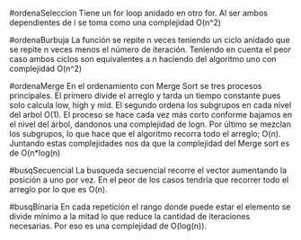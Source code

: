 #ordenaSeleccion
Tiene un for loop anidado en otro for. Al ser ambos dependientes de i se toma como una complejidad O(n^2)

#ordenaBurbuja
La función se repite n veces teniendo un ciclo anidado que se repite n veces menos el número de iteración. Teniendo en cuenta el peor caso ambos ciclos son equivalentes a n haciendo del algoritmo uno con complejidad O(n^2)

#ordenaMerge
En el ordenamiento con Merge Sort se tres procesos principales. El primero divide el arreglo y tarda un tiempo constante pues solo calcula low, high y mid. El segundo ordena los subgrupos en cada nivel del arbol O(1). El proceso se hace cada vez más corto conforme bajamos en el nivel del árbol, dandonos una complejidad de logn. Por último se mezclan los subgrupos, lo que hace que el algoritmo recorra todo el arreglo; O(n). Juntando estas complejidades nos da que la complejidad del Merge sort es de O(n*log(n)

#busqSecuencial
La busqueda secuencial recorre el vector aumentando la posición a uno por vez. En el peor de los casos tendría que recorrer todo el arreglo por lo que es O(n).

#busqBinaria
En cada repetición el rango donde puede estar el elemento se divide mínimo a la mitad lo que reduce la cantidad de iteraciones necesarias. Por eso es una complejidad de O(log(n)).